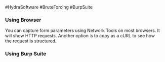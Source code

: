 #HydraSoftware #BruteForcing #BurpSuite

### Using Browser
You can capture form parameters using Network Tools on most browsers. It will show HTTP requests. Another option is to copy as a cURL to see how the request is structured. 

### Using Burp Suite
